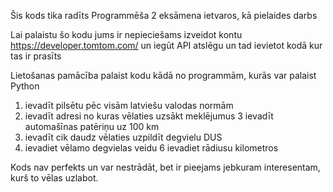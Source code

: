 Šis kods tika radīts Programmēša 2 eksāmena ietvaros, kā pielaides darbs

Lai palaistu šo kodu jums ir nepieciešams izveidot kontu https://developer.tomtom.com/ un iegūt API atslēgu un tad ievietot kodā kur tas ir prasīts

Lietošanas pamācība
palaist kodu kādā no programmām, kurās var palaist Python
1. ievadīt pilsētu pēc visām latviešu valodas normām
2. ievadīt adresi no kuras vēlaties uzsākt meklējumus
3 ievadīt automašīnas patēriņu uz 100 km
4. ievadīt cik daudz vēlaties uzpildīt degvielu DUS
5. ievadiet vēlamo degvielas veidu
6 ievadiet rādiusu kilometros


Kods nav perfekts un var nestrādāt, bet ir pieejams jebkuram interesentam, kurš to vēlas uzlabot.
